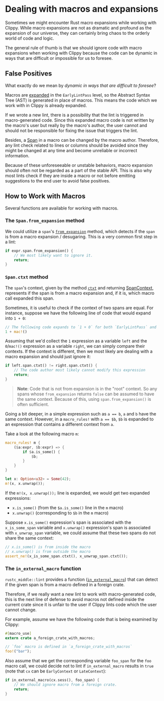 # Dealing with macros and expansions

Sometimes we might encounter Rust macro expansions while working with Clippy.
While macro expansions are not as dramatic and profound as the expansion
of our universe, they can certainly bring chaos to the orderly world
of code and logic.

The general rule of thumb is that we should ignore code with macro
expansions when working with Clippy because the code can be dynamic
in ways that are difficult or impossible for us to foresee.

## False Positives

What exactly do we mean by _dynamic in ways that are difficult to foresee_?

Macros are [expanded][expansion] in the `EarlyLintPass` level,
so the Abstract Syntax Tree (AST) is generated in place of macros.
This means the code which we work with in Clippy is already expanded.

If we wrote a new lint, there is a possibility that the lint is
triggered in macro-generated code. Since this expanded macro code
is not written by the macro's user but really by the macro's author,
the user cannot and should not be responsible for fixing the issue
that triggers the lint.

Besides, a [Span] in a macro can be changed by the macro author.
Therefore, any lint check related to lines or columns should be
avoided since they might be changed at any time and become unreliable
or incorrect information.

Because of these unforeseeable or unstable behaviors, macro expansion
should often not be regarded as a part of the stable API.
This is also why most lints check if they are inside a macro or not
before emitting suggestions to the end user to avoid false positives.

## How to Work with Macros

Several functions are available for working with macros.

### The `Span.from_expansion` method

We could utilize a `span`'s [`from_expansion`] method, which
detects if the `span` is from a macro expansion / desugaring.
This is a very common first step in a lint:

```rust
if expr.span.from_expansion() {
    // We most likely want to ignore it.
    return;
}
```

### `Span.ctxt` method

The `span`'s context, given by the method [`ctxt`] and returning [SpanContext],
represents if the span is from a macro expansion and, if it is, which
macro call expanded this span.

Sometimes, it is useful to check if the context of two spans are equal.
For instance, suppose we have the following line of code that would
expand into `1 + 0`:

```rust
// The following code expands to `1 + 0` for both `EarlyLintPass` and `LateLintPass`
1 + mac!()
```

Assuming that we'd collect the `1` expression as a variable `left` and the
`0`/`mac!()` expression as a variable `right`, we can simply compare their
contexts. If the context is different, then we most likely are dealing with a
macro expansion and should just ignore it:

```rust
if left.span.ctxt() != right.span.ctxt() {
    // The code author most likely cannot modify this expression
    return;
}
```

> **Note**: Code that is not from expansion is in the "root" context.
> So any spans whose `from_expansion` returns `false` can be assumed
> to have the same context. Because of this, using `span.from_expansion()`
> is often sufficient.

Going a bit deeper, in a simple expression such as `a == b`,
`a` and `b` have the same context.
However, in a `macro_rules!` with `a == $b`, `$b` is expanded to
an expression that contains a different context from `a`.

Take a look at the following macro `m`:

```rust
macro_rules! m {
    ($a:expr, $b:expr) => {
        if $a.is_some() {
            $b;
        }
    }
}

let x: Option<u32> = Some(42);
m!(x, x.unwrap());
```

If the `m!(x, x.unwrap());` line is expanded, we would get two expanded
expressions:

- `x.is_some()` (from the `$a.is_some()` line in the `m` macro)
- `x.unwrap()` (corresponding to `$b` in the `m` macro)

Suppose `x.is_some()` expression's span is associated with the `x_is_some_span` variable
and `x.unwrap()` expression's span is associated with `x_unwrap_span` variable,
we could assume that these two spans do not share the same context:

```rust
// x.is_some() is from inside the macro
// x.unwrap() is from outside the macro
assert_ne!(x_is_some_span.ctxt(), x_unwrap_span.ctxt());
```

### The `in_external_macro` function

`rustc_middle::lint` provides a function ([`in_external_macro`]) that can
detect if the given span is from a macro defined in a foreign crate.

Therefore, if we really want a new lint to work with macro-generated code,
this is the next line of defense to avoid macros not defined inside
the current crate since it is unfair to the user if Clippy lints code
which the user cannot change.

For example, assume we have the following code that is being examined
by Clippy:

```rust
#[macro_use]
extern crate a_foreign_crate_with_macros;

// `foo` macro is defined in `a_foreign_crate_with_macros`
foo!("bar");
```

Also assume that we get the corresponding variable `foo_span` for the
`foo` macro call, we could decide not to lint if `in_external_macro`
results in `true` (note that `cx` can be `EarlyContext` or `LateContext`):

```rust
if in_external_macro(cx.sess(), foo_span) {
    // We should ignore macro from a foreign crate.
    return;
}
```

[`ctxt`]: https://doc.rust-lang.org/stable/nightly-rustc/rustc_span/struct.Span.html#method.ctxt
[expansion]: https://rustc-dev-guide.rust-lang.org/macro-expansion.html#expansion-and-ast-integration
[`from_expansion`]: https://doc.rust-lang.org/stable/nightly-rustc/rustc_span/struct.Span.html#method.from_expansion
[`in_external_macro`]: https://doc.rust-lang.org/stable/nightly-rustc/rustc_middle/lint/fn.in_external_macro.html
[Span]: https://doc.rust-lang.org/stable/nightly-rustc/rustc_span/struct.Span.html
[SpanContext]: https://doc.rust-lang.org/stable/nightly-rustc/rustc_span/hygiene/struct.SyntaxContext.html
